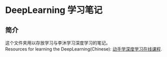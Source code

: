 # DeepLearning 学习笔记

## 简介

这个文件夹用以存放学习与李沐学习深度学习的笔记。  
Resources for learning the DeepLearning(Chinese): [动手学深度学习在线课程](https://courses.d2l.ai/zh-v2/).